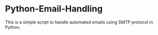 # Python-Email-Handling

This is a simple script to handle automated emails using SMTP protocol in Python.
